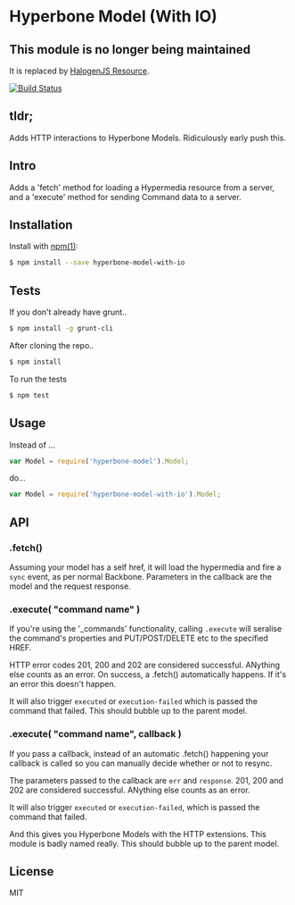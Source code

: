# Hyperbone Model (With IO)

## This module is no longer being maintained

It is replaced by [HalogenJS Resource](https://github.com/halogenjs/resource). 

[![Build Status](https://travis-ci.org/green-mesa/hyperbone-model-with-io.png?branch=master)](https://travis-ci.org/green-mesa/hyperbone-model-with-io)


## tldr; 

Adds HTTP interactions to Hyperbone Models. Ridiculously early push this.

## Intro

Adds a 'fetch' method for loading a Hypermedia resource from a server, and a 'execute' method for sending Command data to a server. 

## Installation

Install with [npm(1)](http://npmjs.org):

```sh
$ npm install --save hyperbone-model-with-io
```

## Tests

If you don't already have grunt..
```sh
$ npm install -g grunt-cli
```
After cloning the repo..
```sh
$ npm install
```
To run the tests
```sh
$ npm test
```


## Usage

Instead of ...

```js
var Model = require('hyperbone-model').Model;
```

do...

```js
var Model = require('hyperbone-model-with-io').Model;
```

## API

### .fetch()

Assuming your model has a self href, it will load the hypermedia and fire a `sync` event, as per normal Backbone. Parameters in the callback
are the model and the request response.

### .execute( "command name" )

If you're using the '_commands' functionality, calling `.execute` will seralise the command's properties and PUT/POST/DELETE etc to the specified HREF. 

HTTP error codes 201, 200 and 202 are considered successful. ANything else counts as an error. 
On success, a .fetch() automatically happens. If it's an error this doesn't happen. 

It will also trigger `executed` or `execution-failed` which is passed the command that failed. This should bubble up to the parent model.

### .execute( "command name", callback )

If you pass a callback, instead of an automatic .fetch() happening your callback is called so you can manually decide whether or not to resync.

The parameters passed to the callback are `err` and `response`. 201, 200 and 202 are considered successful. ANything else counts as an error.

It will also trigger `executed` or `execution-failed`, which is passed the command that failed.

And this gives you Hyperbone Models with the HTTP extensions. This module is badly named really. This should bubble up to the parent model.


## License

  MIT
